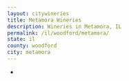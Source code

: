 ```yaml
---
layout: citywineries
title: Metamora Wineries
description: Wineries in Metamora, IL
permalink: /il/woodford/metamora/
state: il
county: woodford
city: metamora
---
```

-
